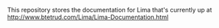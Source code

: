 This repository stores the documentation for Lima that's currently up at http://www.btetrud.com/Lima/Lima-Documentation.html